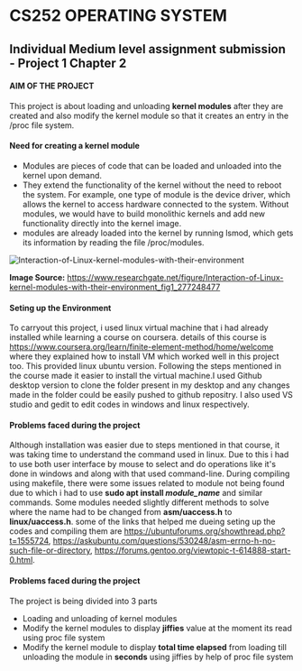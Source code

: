 # CS252 OPERATING SYSTEM
## Individual Medium level assignment submission - Project 1 Chapter 2

####  **AIM OF THE PROJECT**
This project is about loading and unloading **kernel modules** after they are created and also modify the kernel module so that it creates an entry
in the /proc file system.

#### Need for creating a kernel module
- Modules are pieces of code that can be loaded and unloaded into the kernel upon demand. 
- They extend the functionality of the kernel without the need to reboot the system. For example, one type of module is the device driver, which allows the kernel to access hardware connected to the system. Without modules, we would have to build monolithic kernels and add new functionality directly into the kernel image.
- modules are already loaded into the kernel by running lsmod, which gets its information by reading the file /proc/modules.

![Interaction-of-Linux-kernel-modules-with-their-environment](https://user-images.githubusercontent.com/57564844/143457545-430d610b-82e4-4b2f-8fe5-af1428adc4d0.png)

**Image Source:** https://www.researchgate.net/figure/Interaction-of-Linux-kernel-modules-with-their-environment_fig1_277248477 


#### Seting up the Environment
To carryout this project, i used linux virtual machine that i had already installed while learning a course on coursera. details of this course is https://www.coursera.org/learn/finite-element-method/home/welcome where they explained how to install VM which worked well in this project too. This provided linux ubuntu version. Following the steps mentioned in the course made it easier to install the virtual machine.I used Github desktop version to clone the folder present in my desktop and any changes made in the folder could be easily pushed to github repositry. I also used VS studio and gedit to edit codes in windows and linux respectively.


#### Problems faced during the project
Although installation was easier due to steps mentioned in that course, it was taking time to understand the command used in linux. Due to this i had to use both user interface by mouse to select and do operations like it's done in windows and along with that used command-line. During compiling using makefile, there were some issues related to module not being found due to which i had to use **sudo apt install _module_name_** and similar commands. Some modules needed slightly different methods to solve where the name had to be changed from **asm/uaccess.h** to **linux/uaccess.h**. some of the links that helped me dueing seting up the codes and compiling them are https://ubuntuforums.org/showthread.php?t=1555724, https://askubuntu.com/questions/530248/asm-errno-h-no-such-file-or-directory, https://forums.gentoo.org/viewtopic-t-614888-start-0.html.


#### Problems faced during the project
The project is being divided into 3 parts
- Loading and unloading of kernel modules
- Modify the kernel modules to display **jiffies** value at the moment its read using proc file system
- Modify the kernel module to display **total time elapsed** from loading till unloading the module in **seconds** using jiffies by help of proc file system





